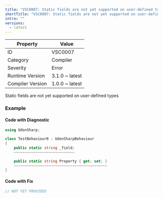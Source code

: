 ```yaml
---
title: "VSC0007: Static fields are not yet supported on user-defined types"
shortTitle: "VSC0007: Static fields are not yet supported on user-defined types"
intro: ""
versions:
  - latest
---
```


| Property         | Value          |
| ---------------- | -------------- |
| ID               | VSC0007        |
| Category         | Compiler       |
| Severity         | Error          |
| Runtime Version  | 3.1.0 ~ latest |
| Compiler Version | 1.0.0 ~ latest |

Static fields are not yet supported on user\-defined types

### Example

#### Code with Diagnostic

```csharp
using UdonSharp;

class TestBehaviour0 : UdonSharpBehaviour
{
    public static string _field;
    ~~~~~~~~~~~~~~~~~~~~~~~~~~~~

    public static string Property { get; set; }
    ~~~~~~~~~~~~~~~~~~~~~~~~~~~~~~~~~~~~~~~~~~~
}
```

#### Code with Fix

```csharp
// NOT YET PROVIDED
```
